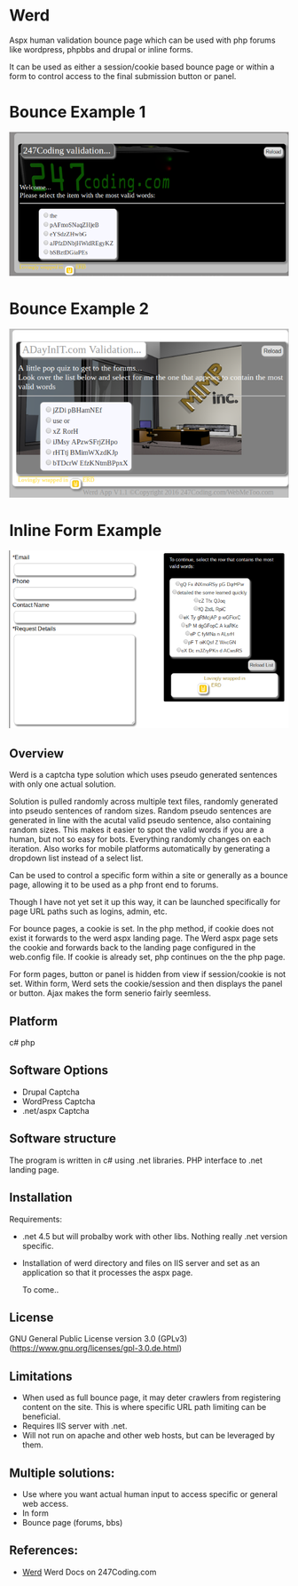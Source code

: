 # Werd
Aspx human validation bounce page which can be used with php forums like wordpress, phpbbs and drupal or inline forms.

It can be used as either a session/cookie based bounce page or within a form to control access to the final submission button or panel.

# Bounce Example 1
![Bounce Example 1](https://github.com/abitowhit/Werd/blob/master/werdshot.png)

# Bounce Example 2
![Bounce Example 2](https://github.com/abitowhit/Werd/blob/master/werdshot2.png)

# Inline Form Example
![Form Example](https://github.com/abitowhit/Werd/blob/master/werdshotform.png)

## Overview
Werd is a captcha type solution which uses pseudo generated sentences with only one actual solution.

Solution is pulled randomly across multiple text files, randomly generated into pseudo sentences of random sizes.
Random pseudo sentences are generated in line with the acutal valid pseudo sentence, also containing random sizes.
This makes it easier to spot the valid words if you are a human, but not so easy for bots.
Everything randomly changes on each iteration.
Also works for mobile platforms automatically by generating a dropdown list instead of a select list.

Can be used to control a specific form within a site or generally as a bounce page, allowing it to be used as a php front end to forums.

Though I have not yet set it up this way, it can be launched specifically for page URL paths such as logins, admin, etc.

For bounce pages, a cookie is set.  In the php method, if cookie does not exist it forwards to the werd aspx landing page.
The Werd aspx page sets the cookie and forwards back to the landing page configured in the web.config file.
If cookie is already set, php continues on the the php page.

For form pages, button or panel is hidden from view if session/cookie is not set.  Within form, Werd sets the cookie/session and then displays the panel or button.  Ajax makes the form senerio fairly seemless.

## Platform
c#
php

## Software Options

* Drupal Captcha
* WordPress Captcha
* .net/aspx Captcha

## Software structure

The program is  written in c# using .net libraries. PHP interface to .net landing page.

## Installation

Requirements:

* .net 4.5 but will probalby work with other libs. Nothing really .net version specific.
* Installation of werd directory and files on IIS server and set as an application so that it processes the aspx page.


    To come..
    

## License

GNU General Public License version 3.0 (GPLv3) (https://www.gnu.org/licenses/gpl-3.0.de.html)

## Limitations
* When used as full bounce page, it may deter crawlers from registering content on the site.  This is where specific URL path limiting can be beneficial.
* Requires IIS server with .net.
* Will not run on apache and other web hosts, but can be leveraged by them.

## Multiple solutions:

* Use where you want actual human input to access specific or general web access.
* In form
* Bounce page (forums, bbs)

## References:
 * [Werd](http://247coding.com/drupal/?q=node/9) Werd Docs on 247Coding.com
 

